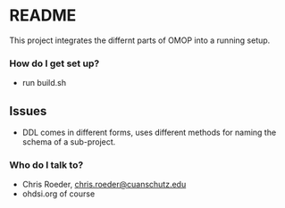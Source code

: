 # README #

This project integrates the differnt parts of OMOP into a running setup.  

### How do I get set up? ###

* run build.sh

## Issues

* DDL comes in different forms, uses different methods for naming the schema of a sub-project.

### Who do I talk to? ###

* Chris Roeder, chris.roeder@cuanschutz.edu
* ohdsi.org of course
